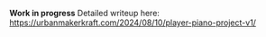 **Work in progress**
Detailed writeup here: https://urbanmakerkraft.com/2024/08/10/player-piano-project-v1/
